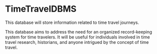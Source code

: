 # TimeTravelDBMS
This database will store information related to time travel journeys.

This database aims to address the need for an organized record-keeping system for time travelers. It will be useful for individuals involved in time travel research, historians, and anyone intrigued by the concept of time travel.
